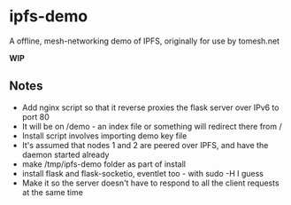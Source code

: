 # ipfs-demo
A offline, mesh-networking demo of IPFS, originally for use by tomesh.net

**WIP**

## Notes

* Add nginx script so that it reverse proxies the flask server over IPv6 to port 80
* It will be on /demo - an index file or something will redirect there from /
* Install script involves importing demo key file
* It's assumed that nodes 1 and 2 are peered over IPFS, and have the daemon started already
* make /tmp/ipfs-demo folder as part of install
* install flask and flask-socketio, eventlet too - with sudo -H I guess
* Make it so the server doesn't have to respond to all the client requests at the same time

